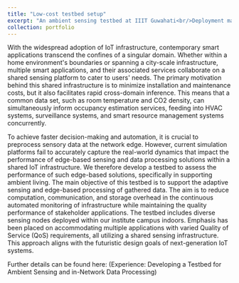```yaml
---
title: "Low-cost testbed setup"
excerpt: "An ambient sensing testbed at IIIT Guwahati<br/>Deployment map<img src='/images/mapp.jpg' width='500' height='600'><br/>Deployment at various locations<img src='/images/figure223.jpg' width='500' height='600'><br/>A node<img src='/images/2021-09-28.jpg' width='250' height='150'>"
collection: portfolio
---
```


With the widespread adoption of IoT infrastructure, contemporary smart applications transcend the confines of a singular domain. Whether within a home environment's boundaries or spanning a city-scale infrastructure, multiple smart applications, and their associated services collaborate on a shared sensing platform to cater to users' needs. The primary motivation behind this shared infrastructure is to minimize installation and maintenance costs, but it also facilitates rapid cross-domain inference. This means that a common data set, such as room temperature and CO2 density, can simultaneously inform occupancy estimation services, feeding into HVAC systems, surveillance systems, and smart resource management systems concurrently.

To achieve faster decision-making and automation, it is crucial to preprocess sensory data at the network edge. However, current simulation platforms fail to accurately capture the real-world dynamics that impact the performance of edge-based sensing and data processing solutions within a shared IoT infrastructure. We therefore develop a testbed to assess the performance of such edge-based solutions, specifically in supporting ambient living. The main objective of this testbed is to support the adaptive sensing and edge-based processing of gathered data. The aim is to reduce computation, communication, and storage overhead in the continuous automated monitoring of infrastructure while maintaining the quality performance of stakeholder applications. The testbed includes diverse sensing nodes deployed within our institute campus indoors. Emphasis has been placed on accommodating multiple applications with varied Quality of Service (QoS) requirements, all utilizing a shared sensing infrastructure. This approach aligns with the futuristic design goals of next-generation IoT systems.

Further details can be found here: (Experience: Developing a Testbed for Ambient Sensing and in-Network Data Processing)<a href=https://ieeexplore.ieee.org/abstract/document/9668593>
